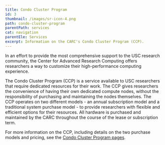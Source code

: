 ```yaml
---
title: Condo Cluster Program
id: 3
thumbnail: /images/sr-icon-4.png
path: condo-cluster-program
parentPath: services
cat: navigation
parentEle: Services
excerpt: Information on the CARC's Condo Cluster Program (CCP).
---
```


In an effort to provide the most comprehensive support to the USC research community, the Center for Advanced Research Computing offers researchers a way to customize their high-performance computing experience.

The Condo Cluster Program (CCP) is a service available to USC researchers that require dedicated resources for their work. The CCP gives researchers the convenience of having their own dedicated compute nodes, without the responsibility of purchasing and maintaining the nodes themselves. The CCP operates on two different models - an annual subscription model and a traditional system purchase model - to provide researchers with flexible and efficient options for their resources. All hardware is purchased and maintained by the CARC throughout the course of the lease or subscription term.

For more information on the CCP, including details on the two purchase models and pricing, see the [Condo Cluster Program pages](/user-information/ccp). 